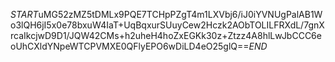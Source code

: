 $START$uMG52zMZ5tDMLx9PQE7TCHpPZgT4m1LXVbj6/iJ0iYVNUgPalAB1Wo3lQH6jI5x0e78bxuW4IaT+UqBqxurSUuyCew2Hczk2AObTOLILFRXdL/7gnXrcaIkcjwD9D1/JQW42CMs+h2uheH4hoZxEGKk30z+Ztzz4A8hlLwJbCCC6eoUhCXldYNpeWTCPVMXE0QFlyEPO6wDiLD4eO25glQ==$END$